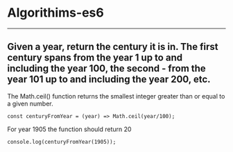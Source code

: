 # Algorithims-es6


----------------------------------------------------------------------------------------
Given a year, return the century it is in. The first century spans from the year 1 up to and including the year 100, the second - from the year 101 up to and including the year  200, etc.
----------------------------------------------------------------------------------------


The Math.ceil() function returns the smallest integer greater than or equal to a given number.

``const centuryFromYear = (year) => Math.ceil(year/100);``

For year 1905 the function should return 20

``console.log(centuryFromYear(1905));``